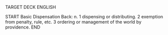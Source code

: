TARGET DECK
ENGLISH

START
Basic
Dispensation
Back: n. 1 dispensing or distributing. 2 exemption from penalty, rule, etc. 3 ordering or management of the world by providence.
END
